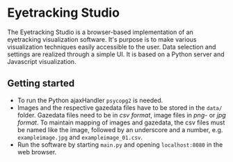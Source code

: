 # Eyetracking Studio
The Eyetracking Studio is a browser-based implementation of an eyetracking visualization software. It's purpose is to make various visualization techniques easily accessible to the user. Data selection and settings are realized through a simple UI. It is based on a Python server and Javascript visualization. 

## Getting started
* To run the Python ajaxHandler `psycopg2` is needed. 
* Images and the respective gazedata files have to be stored in the `data/` folder. Gazedata files need to be in *csv format*, image files in *png-* or *jpg format*. To maintain mapping of images and gazedata, the csv files must be named like the image, followed by an underscore and a number, e.g. `exampleimage.jpg` and `exampleimage_01.csv`.
* Run the software by starting `main.py` and opening `localhost:8080` in the web browser.
